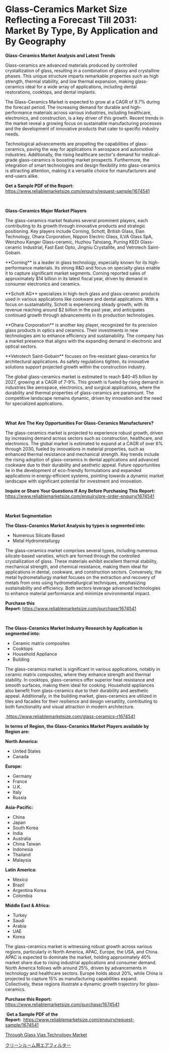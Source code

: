 <p><h1>Glass-Ceramics Market Size Reflecting a Forecast Till 2031: Market By Type, By Application and By Geography</h1></p><p><strong>Glass-Ceramics Market Analysis and Latest Trends</strong></p>
<p><p>Glass-ceramics are advanced materials produced by controlled crystallization of glass, resulting in a combination of glassy and crystalline phases. This unique structure imparts remarkable properties such as high strength, thermal stability, and low thermal expansion, making glass-ceramics ideal for a wide array of applications, including dental restorations, cooktops, and dental implants.</p><p>The Glass-Ceramics Market is expected to grow at a CAGR of 9.7% during the forecast period. The increasing demand for durable and high-performance materials across various industries, including healthcare, electronics, and construction, is a key driver of this growth. Recent trends in the market reveal a growing focus on sustainable manufacturing processes and the development of innovative products that cater to specific industry needs.</p><p>Technological advancements are propelling the capabilities of glass-ceramics, paving the way for applications in aerospace and automotive industries. Additionally, the rising healthcare sector's demand for medical-grade glass-ceramics is boosting market prospects. Furthermore, the integration of smart technologies and design flexibility into glass-ceramics is attracting attention, making it a versatile choice for manufacturers and end-users alike.</p></p>
<p><strong>Get a Sample PDF of the Report:&nbsp;</strong> <a href="https://www.reliablemarketsize.com/enquiry/request-sample/1674541?utm_campaign=1840&utm_medium=2&utm_source=Github&utm_content=ia&utm_term=28122024&utm_id=glass-ceramics">https://www.reliablemarketsize.com/enquiry/request-sample/1674541</a></p>
<p>&nbsp;</p>
<p><strong>Glass-Ceramics Major Market Players</strong></p>
<p><p>The glass-ceramics market features several prominent players, each contributing to its growth through innovative products and strategic positioning. Key players include Corning, Schott, British Glass, Elan Technology, Ohara Corporation, Nippon Electric Glass, ILVA Glass SpA, Wenzhou Kanger Glass-ceramic, Huzhou Tahsiang, Puning KEDI Glass-ceramic Industrial, Fast East Opto, Jingniu Crystallite, and Vetrotech Saint-Gobain.</p><p>**Corning** is a leader in glass technology, especially known for its high-performance materials. Its strong R&D and focus on specialty glass enable it to capture significant market segments. Corning reported sales of approximately $14 billion in its latest fiscal year, driven by demand in consumer electronics and ceramics.</p><p>**Schott AG** specializes in high-tech glass and glass-ceramic products used in various applications like cookware and dental applications. With a focus on sustainability, Schott is experiencing steady growth, with its revenue reaching around $2 billion in the past year, and anticipates continued growth through advancements in its production technologies.</p><p>**Ohara Corporation** is another key player, recognized for its precision glass products in optics and ceramics. Their investments in new technologies aim to enhance efficiency and sustainability. The company has a market presence that aligns with the expanding demand in electronic and optical sectors.</p><p>**Vetrotech Saint-Gobain** focuses on fire-resistant glass-ceramics for architectural applications. As safety regulations tighten, its innovative solutions support projected growth within the construction industry. </p><p>The global glass-ceramics market is estimated to reach $40-45 billion by 2027, growing at a CAGR of 7-9%. This growth is fueled by rising demand in industries like aerospace, electronics, and surgical applications, where the durability and thermal properties of glass-ceramics are paramount. The competitive landscape remains dynamic, driven by innovation and the need for specialized applications.</p></p>
<p>&nbsp;</p>
<p><strong>What Are The Key Opportunities For Glass-Ceramics Manufacturers?</strong></p>
<p><p>The glass-ceramics market is projected to experience robust growth, driven by increasing demand across sectors such as construction, healthcare, and electronics. The global market is estimated to expand at a CAGR of over 6% through 2030, fueled by innovations in material properties, such as enhanced thermal resistance and mechanical strength. Key trends include the rising adoption of glass-ceramics in dental applications and advanced cookware due to their durability and aesthetic appeal. Future opportunities lie in the development of eco-friendly formulations and expanded applications in energy-efficient systems, pointing towards a dynamic market landscape with significant potential for investment and innovation.</p></p>
<p><strong>Inquire or Share Your Questions If Any Before Purchasing This Report:</strong> <a href="https://www.reliablemarketsize.com/enquiry/pre-order-enquiry/1674541?utm_campaign=1840&utm_medium=2&utm_source=Github&utm_content=ia&utm_term=28122024&utm_id=glass-ceramics">https://www.reliablemarketsize.com/enquiry/pre-order-enquiry/1674541</a></p>
<p>&nbsp;</p>
<p><strong>Market Segmentation</strong></p>
<p><strong>The Glass-Ceramics Market Analysis by types is segmented into:</strong></p>
<p><ul><li>Numerous Silicate Based</li><li>Metal Hydrometallurgy</li></ul></p>
<p><p>The glass-ceramics market comprises several types, including numerous silicate-based varieties, which are formed through the controlled crystallization of glass. These materials exhibit excellent thermal stability, mechanical strength, and chemical resistance, making them ideal for applications in dental, cookware, and construction sectors. Conversely, the metal hydrometallurgy market focuses on the extraction and recovery of metals from ores using hydrometallurgical techniques, emphasizing sustainability and efficiency. Both sectors leverage advanced technologies to enhance material performance and minimize environmental impact.</p></p>
<p><strong>Purchase this Report:&nbsp;</strong><a href="https://www.reliablemarketsize.com/purchase/1674541?utm_campaign=1840&utm_medium=2&utm_source=Github&utm_content=ia&utm_term=28122024&utm_id=glass-ceramics">https://www.reliablemarketsize.com/purchase/1674541</a></p>
<p>&nbsp;</p>
<p><strong>The Glass-Ceramics Market Industry Research by Application is segmented into:</strong></p>
<p><ul><li>Ceramic matrix composites</li><li>Cooktops</li><li>Household Appliance</li><li>Building</li></ul></p>
<p><p>The glass-ceramics market is significant in various applications, notably in ceramic matrix composites, where they enhance strength and thermal stability. In cooktops, glass-ceramics offer superior heat resistance and smooth surfaces, making them ideal for cooking. Household appliances also benefit from glass-ceramics due to their durability and aesthetic appeal. Additionally, in the building market, glass-ceramics are utilized in tiles and facades for their resilience and design versatility, contributing to both functionality and visual attraction in modern architecture.</p></p>
<p><a href="https://www.reliablemarketsize.com/glass-ceramics-r1674541?utm_campaign=1840&utm_medium=2&utm_source=Github&utm_content=ia&utm_term=28122024&utm_id=glass-ceramics">&nbsp;https://www.reliablemarketsize.com/glass-ceramics-r1674541</a></p>
<p><strong>In terms of Region, the Glass-Ceramics Market Players available by Region are:</strong></p>
<p>
    <p> <strong> North America: </strong>
        <ul>
            <li>United States</li>
            <li>Canada</li>
        </ul>
        </p> 
    <p> <strong> Europe: </strong>
        <ul>
            <li>Germany</li>
            <li>France</li>
            <li>U.K.</li>
            <li>Italy</li>
            <li>Russia</li>
        </ul>
        </p> 
    <p> <strong> Asia-Pacific: </strong>
        <ul>
            <li>China</li>
            <li>Japan</li>
            <li>South Korea</li>
            <li>India</li>
            <li>Australia</li>
            <li>China Taiwan</li>
            <li>Indonesia</li>
            <li>Thailand</li>
            <li>Malaysia</li>
        </ul>
        </p> 
    <p> <strong> Latin America: </strong>
        <ul>
            <li>Mexico</li>
            <li>Brazil</li>
            <li>Argentina Korea</li>
            <li>Colombia</li>
        </ul>
        </p> 
    <p> <strong> Middle East & Africa: </strong>
        <ul>
            <li>Turkey</li>
            <li>Saudi</li>
            <li>Arabia</li>
            <li>UAE</li>
            <li>Korea</li>
        </ul>
    </p>
    </p>
<p><p>The glass-ceramics market is witnessing robust growth across various regions, particularly in North America, APAC, Europe, the USA, and China. APAC is expected to dominate the market, holding approximately 40% market share due to rising industrial applications and consumer demand. North America follows with around 25%, driven by advancements in technology and healthcare sectors. Europe holds about 20%, while China is projected to capture 15% as manufacturing capabilities expand. Collectively, these regions illustrate a dynamic growth trajectory for glass-ceramics.</p></p>
<p><strong>Purchase this Report: </strong><a href="https://www.reliablemarketsize.com/purchase/1674541?utm_campaign=1840&utm_medium=2&utm_source=Github&utm_content=ia&utm_term=28122024&utm_id=glass-ceramics">https://www.reliablemarketsize.com/purchase/1674541</a></p>
<p>&nbsp;<strong>Get a Sample PDF of the Report:&nbsp;&nbsp;</strong><a href="https://www.reliablemarketsize.com/enquiry/request-sample/1674541?utm_campaign=1840&utm_medium=2&utm_source=Github&utm_content=ia&utm_term=28122024&utm_id=glass-ceramics">https://www.reliablemarketsize.com/enquiry/request-sample/1674541</a></p>
<p><strong></strong></p>
<p><p><a href="https://github.com/vimar16th/Market-Research-Report-List-7/blob/main/through-glass-vias-technology-market.md?utm_campaign=1840&utm_medium=2&utm_source=Github&utm_content=ia&utm_term=28122024&utm_id=glass-ceramics">Through Glass Vias Technology Market</a></p><p><a href="https://github.com/mohamedbakry57/Market-Research-Report-List-6/blob/main/427754828846.md?utm_campaign=1840&utm_medium=2&utm_source=Github&utm_content=ia&utm_term=28122024&utm_id=glass-ceramics">クリーンルーム用エアフィルター</a></p></p>